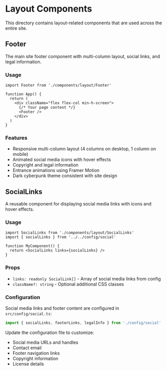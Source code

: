# Layout Components

This directory contains layout-related components that are used across the entire site.

## Footer

The main site footer component with multi-column layout, social links, and legal information.

### Usage

```tsx
import Footer from './components/layout/Footer'

function App() {
  return (
    <div className="flex flex-col min-h-screen">
      {/* Your page content */}
      <Footer />
    </div>
  )
}
```

### Features

- Responsive multi-column layout (4 columns on desktop, 1 column on mobile)
- Animated social media icons with hover effects
- Copyright and legal information
- Entrance animations using Framer Motion
- Dark cyberpunk theme consistent with site design

## SocialLinks

A reusable component for displaying social media links with icons and hover effects.

### Usage

```tsx
import SocialLinks from './components/layout/SocialLinks'
import { socialLinks } from '../../config/social'

function MyComponent() {
  return <SocialLinks links={socialLinks} />
}
```

### Props

- `links: readonly SocialLink[]` - Array of social media links from config
- `className?: string` - Optional additional CSS classes

### Configuration

Social media links and footer content are configured in `src/config/social.ts`:

```typescript
import { socialLinks, footerLinks, legalInfo } from './config/social'
```

Update the configuration file to customize:

- Social media URLs and handles
- Contact email
- Footer navigation links
- Copyright information
- License details
